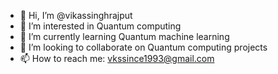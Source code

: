 - 👋 Hi, I’m @vikassinghrajput
- 👀 I’m interested in Quantum computing
- 🌱 I’m currently learning Quantum machine learning
- 💞️ I’m looking to collaborate on Quantum computing projects
- 📫 How to reach me: vkssince1993@gmail.com

<!---
vikassinghrajput/vikassinghrajput is a ✨ special ✨ repository because its `README.md` (this file) appears on your GitHub profile.
You can click the Preview link to take a look at your changes.
--->
